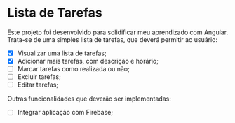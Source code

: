 # Lista de Tarefas

Este projeto foi desenvolvido para solidificar meu aprendizado com Angular.
Trata-se de uma simples lista de tarefas, que deverá permitir ao usuário:

- [x] Visualizar uma lista de tarefas;
- [x] Adicionar mais tarefas, com descrição e horário;
- [ ] Marcar tarefas como realizada ou não;
- [ ] Excluir tarefas;
- [ ] Editar tarefas;

Outras funcionalidades que deverão ser implementadas:

- [ ] Integrar aplicação com Firebase;

